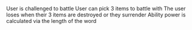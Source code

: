 User is challenged to battle
User can pick 3 items to battle with
The user loses when their 3 items are destroyed or they surrender
Ability power is calculated via the length of the word
